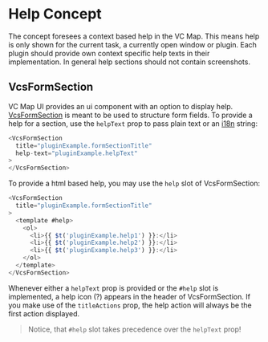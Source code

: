 # Help Concept

The concept foresees a context based help in the VC Map.
This means help is only shown for the current task, a currently open window or plugin.
Each plugin should provide own context specific help texts in their implementation.
In general help sections should not contain screenshots.

## VcsFormSection

VC Map UI provides an ui component with an option to display help.
[VcsFormSection](../src/components/form-inputs-controls/VcsFormSection.vue) is meant to be used to structure form fields.
To provide a help for a section, use the `helpText` prop to pass plain text or an [i18n](INTERNATIONALIZATION.md) string:

```js
<VcsFormSection
  title="pluginExample.formSectionTitle"
  help-text="pluginExample.helpText"
>
</VcsFormSection>
```

To provide a html based help, you may use the `help` slot of VcsFormSection:

```js
<VcsFormSection
  title="pluginExample.formSectionTitle"
>
  <template #help>
    <ol>
      <li>{{ $t('pluginExample.help1') }}:</li>
      <li>{{ $t('pluginExample.help2') }}:</li>
      <li>{{ $t('pluginExample.help3') }}:</li>
    </ol>
  </template>
</VcsFormSection>
```

Whenever either a `helpText` prop is provided or the `#help` slot is implemented, a help icon (?) appears in the header of VcsFormSection.
If you make use of the `titleActions` prop, the help action will always be the first action displayed.

> Notice, that `#help` slot takes precedence over the `helpText` prop!

